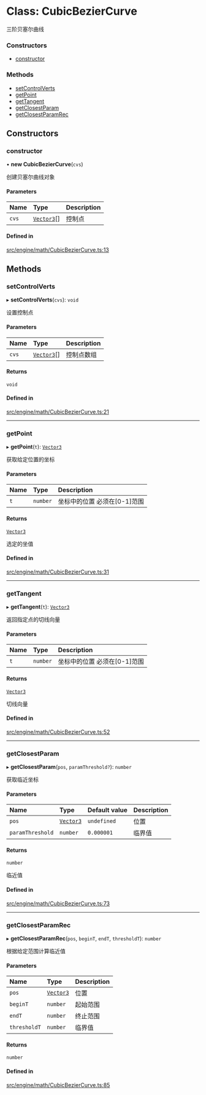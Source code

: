 # Class: CubicBezierCurve

三阶贝塞尔曲线


### Constructors

- [constructor](CubicBezierCurve.md#constructor)

### Methods

- [setControlVerts](CubicBezierCurve.md#setcontrolverts)
- [getPoint](CubicBezierCurve.md#getpoint)
- [getTangent](CubicBezierCurve.md#gettangent)
- [getClosestParam](CubicBezierCurve.md#getclosestparam)
- [getClosestParamRec](CubicBezierCurve.md#getclosestparamrec)

## Constructors

### constructor

• **new CubicBezierCurve**(`cvs`)

创建贝塞尔曲线对象

#### Parameters

| Name | Type | Description |
| :------ | :------ | :------ |
| `cvs` | [`Vector3`](Vector3.md)[] | 控制点 |

#### Defined in

[src/engine/math/CubicBezierCurve.ts:13](https://github.com/Orillusion/orillusion/blob/main/src/engine/math/CubicBezierCurve.ts#L13)

## Methods

### setControlVerts

▸ **setControlVerts**(`cvs`): `void`

设置控制点

#### Parameters

| Name | Type | Description |
| :------ | :------ | :------ |
| `cvs` | [`Vector3`](Vector3.md)[] | 控制点数组 |

#### Returns

`void`

#### Defined in

[src/engine/math/CubicBezierCurve.ts:21](https://github.com/Orillusion/orillusion/blob/main/src/engine/math/CubicBezierCurve.ts#L21)

___

### getPoint

▸ **getPoint**(`t`): [`Vector3`](Vector3.md)

获取给定位置的坐标

#### Parameters

| Name | Type | Description |
| :------ | :------ | :------ |
| `t` | `number` | 坐标中的位置 必须在[0-1]范围 |

#### Returns

[`Vector3`](Vector3.md)

选定的坐值

#### Defined in

[src/engine/math/CubicBezierCurve.ts:31](https://github.com/Orillusion/orillusion/blob/main/src/engine/math/CubicBezierCurve.ts#L31)

___

### getTangent

▸ **getTangent**(`t`): [`Vector3`](Vector3.md)

返回指定点的切线向量

#### Parameters

| Name | Type | Description |
| :------ | :------ | :------ |
| `t` | `number` | 坐标中的位置 必须在[0-1]范围 |

#### Returns

[`Vector3`](Vector3.md)

切线向量

#### Defined in

[src/engine/math/CubicBezierCurve.ts:52](https://github.com/Orillusion/orillusion/blob/main/src/engine/math/CubicBezierCurve.ts#L52)

___

### getClosestParam

▸ **getClosestParam**(`pos`, `paramThreshold?`): `number`

获取临近坐标

#### Parameters

| Name | Type | Default value | Description |
| :------ | :------ | :------ | :------ |
| `pos` | [`Vector3`](Vector3.md) | `undefined` | 位置 |
| `paramThreshold` | `number` | `0.000001` | 临界值 |

#### Returns

`number`

临近值

#### Defined in

[src/engine/math/CubicBezierCurve.ts:73](https://github.com/Orillusion/orillusion/blob/main/src/engine/math/CubicBezierCurve.ts#L73)

___

### getClosestParamRec

▸ **getClosestParamRec**(`pos`, `beginT`, `endT`, `thresholdT`): `number`

根据给定范围计算临近值

#### Parameters

| Name | Type | Description |
| :------ | :------ | :------ |
| `pos` | [`Vector3`](Vector3.md) | 位置 |
| `beginT` | `number` | 起始范围 |
| `endT` | `number` | 终止范围 |
| `thresholdT` | `number` | 临界值 |

#### Returns

`number`

#### Defined in

[src/engine/math/CubicBezierCurve.ts:85](https://github.com/Orillusion/orillusion/blob/main/src/engine/math/CubicBezierCurve.ts#L85)
